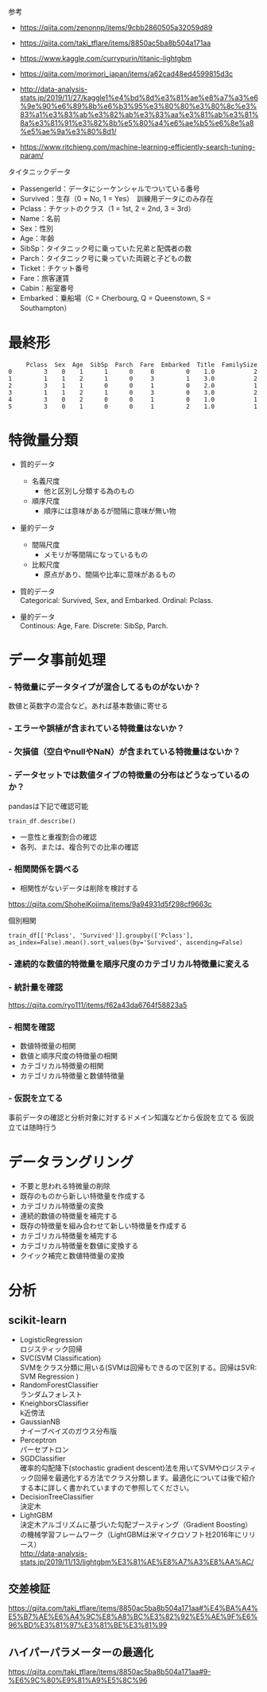 参考
* https://qiita.com/zenonnp/items/9cbb2860505a32059d89
* https://qiita.com/taki_tflare/items/8850ac5ba8b504a171aa
* https://www.kaggle.com/currypurin/titanic-lightgbm
* https://qiita.com/morimori_japan/items/a62cad48ed4599815d3c

* http://data-analysis-stats.jp/2019/11/27/kaggle1%e4%bd%8d%e3%81%ae%e8%a7%a3%e6%9e%90%e6%89%8b%e6%b3%95%e3%80%80%e3%80%8c%e3%83%a1%e3%83%ab%e3%82%ab%e3%83%aa%e3%81%ab%e3%81%8a%e3%81%91%e3%82%8b%e5%80%a4%e6%ae%b5%e6%8e%a8%e5%ae%9a%e3%80%8d1/

* https://www.ritchieng.com/machine-learning-efficiently-search-tuning-param/

タイタニックデータ
* PassengerId：データにシーケンシャルでついている番号
* Survived：生存（0 = No, 1 = Yes）　訓練用データにのみ存在
* Pclass：チケットのクラス（1 = 1st, 2 = 2nd, 3 = 3rd）
* Name：名前
* Sex：性別
* Age：年齢
* SibSp：タイタニック号に乗っていた兄弟と配偶者の数
* Parch：タイタニック号に乗っていた両親と子どもの数
* Ticket：チケット番号
* Fare：旅客運賃
* Cabin：船室番号
* Embarked：乗船場（C = Cherbourg, Q = Queenstown, S = Southampton）


# 最終形

```
     Pclass  Sex  Age  SibSp  Parch  Fare  Embarked  Title  FamilySize
0         3    0    1      1      0     0         0    1.0           2
1         1    1    2      1      0     3         1    3.0           2
2         3    1    1      0      0     1         0    2.0           1
3         1    1    2      1      0     3         0    3.0           2
4         3    0    2      0      0     1         0    1.0           1
5         3    0    1      0      0     1         2    1.0           1
```

# 特微量分類

* 質的データ
    * 名義尺度
        * 他と区別し分類する為のもの
    * 順序尺度
        * 順序には意味があるが間隔に意味が無い物
* 量的データ
    * 間隔尺度
        * メモリが等間隔になっているもの
    * 比較尺度
        * 原点があり、間隔や比率に意味があるもの


* 質的データ  
Categorical: Survived, Sex, and Embarked. Ordinal: Pclass.
* 量的データ  
Continous: Age, Fare. Discrete: SibSp, Parch.


# データ事前処理

### - 特徴量にデータタイプが混合してるものがないか？  

数値と英数字の混合など。あれば基本数値に寄せる

### - エラーや誤植が含まれている特微量はないか？

### - 欠損値（空白やnullやNaN）が含まれている特微量はないか？

### - データセットでは数値タイプの特徴量の分布はどうなっているのか？  

pandasは下記で確認可能  

```
train_df.describe()
```

* 一意性と重複割合の確認
* 各列、または、複合列での比率の確認

### - 相関関係を調べる

* 相関性がないデータは削除を検討する

https://qiita.com/ShoheiKojima/items/9a94931d5f298cf9663c

個別相関
```
train_df[['Pclass', 'Survived']].groupby(['Pclass'], as_index=False).mean().sort_values(by='Survived', ascending=False)
```

### - 連続的な数値的特徴量を順序尺度のカテゴリカル特徴量に変える

### - 統計量を確認  
https://qiita.com/ryo111/items/f62a43da6764f58823a5

### - 相関を確認

* 数値特徴量の相関
* 数値と順序尺度の特徴量の相関
* カテゴリカル特徴量の相関
* カテゴリカル特徴量と数値特徴量

### - 仮説を立てる

事前データの確認と分析対象に対するドメイン知識などから仮説を立てる
仮説立ては随時行う

# データラングリング

* 不要と思われる特微量の削除
* 既存のものから新しい特徴量を作成する
* カテゴリカル特徴量の変換
* 連続的数値の特徴量を補完する
* 既存の特徴量を組み合わせて新しい特徴量を作成する
* カテゴリカル特徴量を補完する
* カテゴリカル特徴量を数値に変換する
* クイック補完と数値特徴量の変換

# 分析

## scikit-learn

* LogisticRegression  
ロジスティック回帰  
* SVC(SVM Classification)  
SVMをクラス分類に用いる(SVMは回帰もできるので区別する。回帰はSVR: SVM Regression )
* RandomForestClassifier  
ランダムフォレスト
* KneighborsClassifier  
k近傍法
* GaussianNB  
ナイーブベイズのガウス分布版
* Perceptron  
パーセプトロン
* SGDClassifier  
確率的勾配降下(stochastic gradient descent)法を用いてSVMやロジスティック回帰を最適化する方法でクラス分類します。最適化については後で紹介する本に詳しく書かれていますので参照してください。
* DecisionTreeClassifier  
決定木
* LightGBM  
決定木アルゴリズムに基づいた勾配ブースティング（Gradient Boosting）の機械学習フレームワーク（LightGBMは米マイクロソフト社2016年にリリース）  
http://data-analysis-stats.jp/2019/11/13/lightgbm%E3%81%AE%E8%A7%A3%E8%AA%AC/


## 交差検証

https://qiita.com/taki_tflare/items/8850ac5ba8b504a171aa#%E4%BA%A4%E5%B7%AE%E6%A4%9C%E8%A8%BC%E3%82%92%E5%AE%9F%E6%96%BD%E3%81%97%E3%81%BE%E3%81%99

## ハイパーパラメーターの最適化

https://qiita.com/taki_tflare/items/8850ac5ba8b504a171aa#9-%E6%9C%80%E9%81%A9%E5%8C%96

